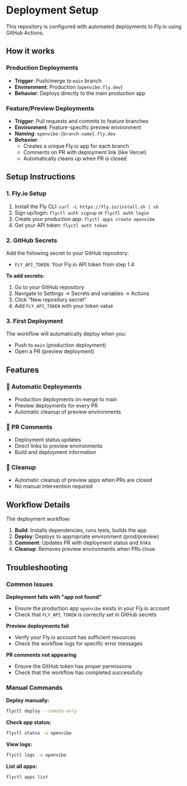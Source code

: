 # Deployment Setup

This repository is configured with automated deployments to Fly.io using GitHub Actions.

## How it works

### Production Deployments
- **Trigger**: Push/merge to `main` branch
- **Environment**: Production (`openvibe.fly.dev`)
- **Behavior**: Deploys directly to the main production app

### Feature/Preview Deployments
- **Trigger**: Pull requests and commits to feature branches
- **Environment**: Feature-specific preview environment
- **Naming**: `openvibe-{branch-name}.fly.dev`
- **Behavior**: 
  - Creates a unique Fly.io app for each branch
  - Comments on PR with deployment link (like Vercel)
  - Automatically cleans up when PR is closed

## Setup Instructions

### 1. Fly.io Setup
1. Install the Fly CLI: `curl -L https://fly.io/install.sh | sh`
2. Sign up/login: `flyctl auth signup` or `flyctl auth login`
3. Create your production app: `flyctl apps create openvibe`
4. Get your API token: `flyctl auth token`

### 2. GitHub Secrets
Add the following secret to your GitHub repository:

- `FLY_API_TOKEN`: Your Fly.io API token from step 1.4

**To add secrets:**
1. Go to your GitHub repository
2. Navigate to Settings → Secrets and variables → Actions
3. Click "New repository secret"
4. Add `FLY_API_TOKEN` with your token value

### 3. First Deployment
The workflow will automatically deploy when you:
- Push to `main` (production deployment)
- Open a PR (preview deployment)

## Features

### 🚀 Automatic Deployments
- Production deployments on merge to main
- Preview deployments for every PR
- Automatic cleanup of preview environments

### 💬 PR Comments
- Deployment status updates
- Direct links to preview environments
- Build and deployment information

### 🧹 Cleanup
- Automatic cleanup of preview apps when PRs are closed
- No manual intervention required

## Workflow Details

The deployment workflow:
1. **Build**: Installs dependencies, runs tests, builds the app
2. **Deploy**: Deploys to appropriate environment (prod/preview)
3. **Comment**: Updates PR with deployment status and links
4. **Cleanup**: Removes preview environments when PRs close

## Troubleshooting

### Common Issues

**Deployment fails with "app not found"**
- Ensure the production app `openvibe` exists in your Fly.io account
- Check that `FLY_API_TOKEN` is correctly set in GitHub secrets

**Preview deployments fail**
- Verify your Fly.io account has sufficient resources
- Check the workflow logs for specific error messages

**PR comments not appearing**
- Ensure the GitHub token has proper permissions
- Check that the workflow has completed successfully

### Manual Commands

**Deploy manually:**
```bash
flyctl deploy --remote-only
```

**Check app status:**
```bash
flyctl status -a openvibe
```

**View logs:**
```bash
flyctl logs -a openvibe
```

**List all apps:**
```bash
flyctl apps list
```